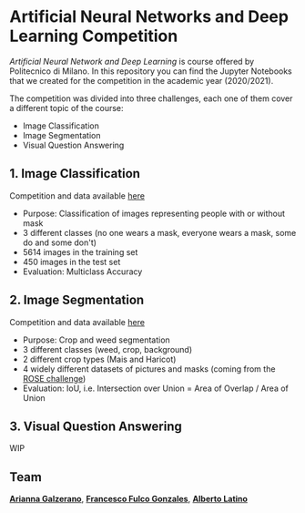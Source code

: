 # Artificial Neural Networks and Deep Learning Competition

*Artificial Neural Network and Deep Learning* is course offered by Politecnico di Milano.
In this repository you can find the Jupyter Notebooks that we created for the competition in the academic year (2020/2021).

The competition was divided into three challenges, each one of them cover a different topic of the course:
 - Image Classification 
 - Image Segmentation
 - Visual Question Answering

## 1. Image Classification 
Competition and data available [here](https://www.kaggle.com/c/artificial-neural-networks-and-deep-learning-2020)
 - Purpose: Classification of images representing people with or without mask
 - 3 different classes (no one wears a mask, everyone wears a mask, some do and some don't)
 - 5614 images in the training set
 - 450 images in the test set
 - Evaluation: Multiclass Accuracy

## 2. Image Segmentation
Competition and data available [here](https://competitions.codalab.org/competitions/27176)
 - Purpose: Crop and weed segmentation
 - 3 different classes (weed, crop, background)
 - 2 different crop types (Mais and Haricot)
 - 4 widely different datasets of pictures and masks (coming from the [ROSE challenge](http://challenge-rose.fr/en/home/))
 - Evaluation: IoU, i.e. Intersection over Union = Area of Overlap / Area of Union

## 3. Visual Question Answering
WIP

## Team
[__Arianna Galzerano__](https://github.com/arigalzi), [__Francesco Fulco Gonzales__](https://github.com/fulcus), [__Alberto Latino__](https://github.com/albertolatino)
